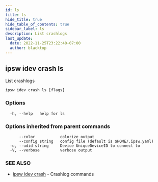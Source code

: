 ```yaml
---
id: ls
title: ls
hide_title: true
hide_table_of_contents: true
sidebar_label: ls
description: List crashlogs
last_update:
  date: 2022-11-25T23:22:40-07:00
  author: blacktop
---
```

## ipsw idev crash ls

List crashlogs

```
ipsw idev crash ls [flags]
```

### Options

```
  -h, --help   help for ls
```

### Options inherited from parent commands

```
      --color           colorize output
      --config string   config file (default is $HOME/.ipsw.yaml)
  -u, --udid string     Device UniqueDeviceID to connect to
  -V, --verbose         verbose output
```

### SEE ALSO

* [ipsw idev crash](/docs/cli/ipsw/idev/crash)	 - Crashlog commands


